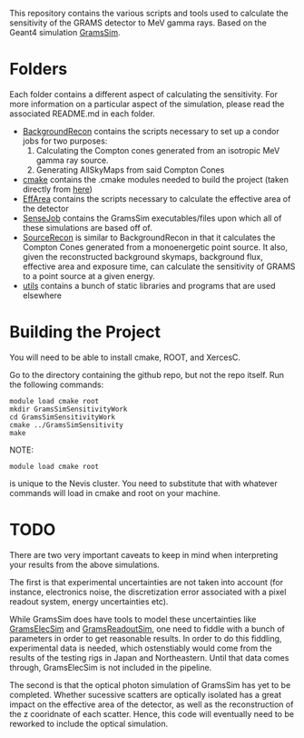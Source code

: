  This repository contains the various scripts and tools used to calculate the sensitivity of the GRAMS detector to MeV gamma rays. Based on the Geant4 simulation [GramsSim](https://github.com/wgseligman/GramsSim).

# Folders
Each folder contains a different aspect of calculating the sensitivity. For more information on a particular aspect of the simulation, please read the associated README.md in each folder.
* [BackgroundRecon](BackgroundRecon/README.md) contains the scripts necessary to set up a condor jobs for two purposes:
    1. Calculating the Compton cones generated from an isotropic MeV gamma ray source.
    2. Generating AllSkyMaps from said Compton Cones
* [cmake](cmake/README.md) contains the .cmake modules needed to build the project (taken directly from [here](https://github.com/wgseligman/GramsSim/tree/master/cmake))
* [EffArea](EffArea/README.md) contains the scripts necessary to calculate the effective area of the detector
* [SenseJob](SenseJob/README.md) contains the GramsSim executables/files upon which all of these simulations are based off of.
* [SourceRecon](SourceRecon/README.md) is similar to BackgroundRecon in that it calculates the Compton Cones generated from a monoenergetic point source. It also, given the reconstructed background skymaps, background flux, effective area and exposure time, can calculate the sensitivity of GRAMS to a point source at a given energy.
* [utils](utils/README.md) contains a bunch of static libraries and programs that are used elsewhere

# Building the Project
You will need to be able to install cmake, ROOT, and XercesC.

Go to the directory containing the github repo, but not the repo itself. Run the following commands:

```
module load cmake root
mkdir GramsSimSensitivityWork
cd GramsSimSensitivityWork
cmake ../GramsSimSensitivity
make
```

NOTE:
```
module load cmake root
```
is unique to the Nevis cluster. You need to substitute that with whatever commands will load in cmake and root on your machine.

# TODO
There are two very important caveats to keep in mind when interpreting your results from the above simulations.

The first is that experimental uncertainties are not taken into account (for instance, electronics noise, the discretization error associated with a pixel readout system, energy uncertainties etc).

While GramsSim does have tools to model these uncertainties like [GramsElecSim](https://github.com/wgseligman/GramsSim/tree/master/GramsElecSim) and [GramsReadoutSim](https://github.com/wgseligman/GramsSim/tree/master/GramsReadoutSim), one need to fiddle with a bunch of parameters in order to get reasonable results. In order to do this fiddling, experimental data is needed, which ostenstiably would come from the results of the testing rigs in Japan and Northeastern. Until that data comes through, GramsElecSim is not included in the pipeline.

The second is that the optical photon simulation of GramsSim has yet to be completed. Whether sucessive scatters are optically isolated has a great impact on the effective area of the detector, as well as the reconstruction of the z cooridnate of each scatter. Hence, this code will eventually need to be reworked to include the optical simulation.
